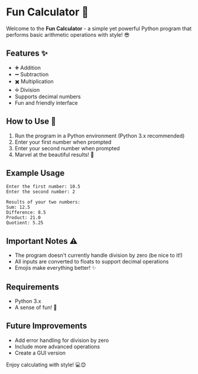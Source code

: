 # Fun Calculator 🎉

Welcome to the **Fun Calculator** - a simple yet powerful Python program that performs basic arithmetic operations with style! 😎

## Features ✨
- ➕ Addition
- ➖ Subtraction
- ✖️ Multiplication
- ➗ Division
- Supports decimal numbers
- Fun and friendly interface

## How to Use 🚀
1. Run the program in a Python environment (Python 3.x recommended)
2. Enter your first number when prompted
3. Enter your second number when prompted
4. Marvel at the beautiful results! 🎯

## Example Usage
```
Enter the first number: 10.5
Enter the second number: 2

Results of your two numbers:
Sum: 12.5
Difference: 8.5
Product: 21.0
Quotient: 5.25
```

## Important Notes ⚠️
- The program doesn't currently handle division by zero (be nice to it!)
- All inputs are converted to floats to support decimal operations
- Emojis make everything better! ✨

## Requirements
- Python 3.x
- A sense of fun! 🥳

## Future Improvements
- Add error handling for division by zero
- Include more advanced operations
- Create a GUI version

Enjoy calculating with style! 💻😊

